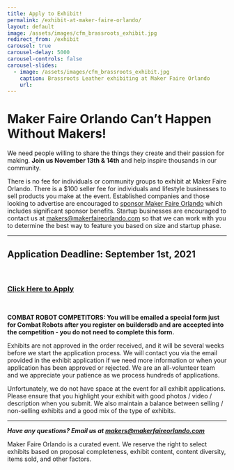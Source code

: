 ```yaml
---
title: Apply to Exhibit!
permalink: /exhibit-at-maker-faire-orlando/
layout: default
image: /assets/images/cfm_brassroots_exhibit.jpg
redirect_from: /exhibit
carousel: true
carousel-delay: 5000
carousel-controls: false
carousel-slides:
  - image: /assets/images/cfm_brassroots_exhibit.jpg
    caption: Brassroots Leather exhibiting at Maker Faire Orlando
    url:
---
```


# Maker Faire Orlando Can’t Happen Without Makers!
We need people willing to share the things they create and their passion for making. **Join us November 13th & 14th** and help inspire thousands in our community.

There is no fee for individuals or community groups to exhibit at Maker Faire Orlando. There is a $100 seller fee for individuals and lifestyle businesses to sell products you make at the event. Established companies and those looking to advertise are encouraged to [sponsor Maker Faire Orlando](/become-a-sponsor) which includes significant sponsor benefits.
Startup businesses are encouraged to contact us at <makers@makerfaireorlando.com> so that we can work with you to determine the best way to feature you based on size and startup phase.

---

## Application Deadline: September 1st, 2021

&nbsp;

### [Click Here to Apply](https://www.jotform.com/makereffect/cfm2021)

&nbsp;

**COMBAT ROBOT COMPETITORS: You will be emailed a special form just for Combat Robots after you register on buildersdb and are accepted into the competition - you do not need to complete this form.**

Exhibits are not approved in the order received, and it will be several weeks before we start the application process. We will contact you via the email provided in the exhibit application if we need more information or when your application has been approved or rejected. We are an all-volunteer team and we appreciate your patience as we process hundreds of applications.

Unfortunately, we do not have space at the event for all exhibit applications. Please ensure that you highlight your exhibit with good photos / video / description when you submit. We also maintain a balance between selling / non-selling exhibits and a good mix of the type of exhibits.

---
<!--
### Getting started when our Call For Makers is open:

Step 1: Register for the Maker Faire Orlando Website. If you created an account to exhibit in a prior year, you do not need to create a new account, just login (and you can reset your password if needed).

Step 2: Create a Maker Profile on the Maker Dashboard on the My Account menu. Note: this page is only available once you’ve registered, verified, and logged in.

Step 3: Create an Exhibit Proposal attached to your Maker Profile. We will notify you about your proposal status as we do our rounds of approvals. The status of your exhibit proposals is visible on the Maker Dashboard. Please note that exhibits are approved by a curation process in several rounds, and are not approved based on submission date order.
-->
***Have any questions? Email us at <makers@makerfaireorlando.com>***

Maker Faire Orlando is a curated event. We reserve the right to select exhibits based on proposal completeness, exhibit content, content diversity, items sold, and other factors.
